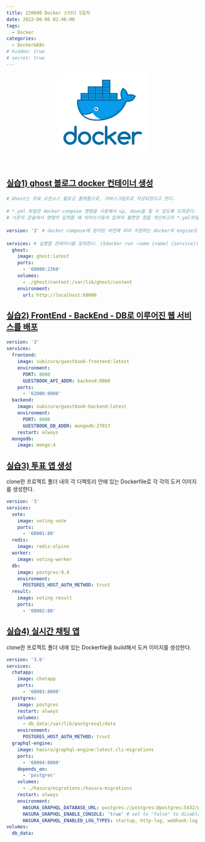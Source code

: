 ```yaml
---
title: 220606 Docker 스터디 5일차
date: 2022-06-06 02:46:00
tags:
  - Docker
categories:
  - Docker&K8s
# hidden: true
# secret: true
---
```


<div align="center">
  <img src="/images/post_images/220531_docker.png" alt="docker">
</div>

<br/>
<br/>

## <ins><b>실습1) ghost 블로그 docker 컨테이너 생성</b></ins>

```yml
# Ghost는 무료 오픈소스 블로깅 플랫폼으로, 자바스크립트로 작성되었다고 한다.

# *.yml 파일은 docker-compose 명령을 사용해서 up, down을 할 수 있도록 도와준다.
# 기존의 콘솔에서 명령어 입력할 때 띄어쓰기등의 입력의 불편한 점을 개선하고자 *.yml파일은 유용하게 사용된다.

version: '3' # docker compose에 정의된 버전에 따라 지원하는 docker의 engine도 달라진다.

services: # 실행할 컨테이너를 정의한다. ($docker run -name [name] [service])
  ghost:
    image: ghost:latest
    ports:
      - '60000:2368'
    volumes:
      - ./ghost/content:/var/lib/ghost/content
    environment:
      url: http://localhost:60000
```

<!-- more -->

## <ins><b>실습2) FrontEnd - BackEnd - DB로 이루어진 웹 서비스를 배포</b></ins>

```yml
version: '3'
services:
  frontend:
    image: subicura/guestbook-frontend:latest
    environment:
      PORT: 8000
      GUESTBOOK_API_ADDR: backend:8000
    ports:
      - '62000:8000'
  backend:
    image: subicura/guestbook-backend:latest
    environment:
      PORT: 8000
      GUESTBOOK_DB_ADDR: mongodb:27017
    restart: always
  mongodb:
    image: mongo:4
```

## <ins><b>실습3) 투표 앱 생성</b></ins>

clone한 프로젝트 폴더 내의 각 디렉토리 안에 있는 Dockerfile로 각 각의 도커 이미지를 생성한다.

```yml
version: '3'
services:
  vote:
    image: voting-vote
    ports:
      - '60001:80'
  redis:
    image: redis:alpine
  worker:
    image: voting-worker
  db:
    image: postgres:9.4
    environment:
      POSTGRES_HOST_AUTH_METHOD: trust
  result:
    image: voting-result
    ports:
      - '60002:80'
```

## <ins><b>실습4) 실시간 채팅 앱</b></ins>

clone한 프로젝트 폴더 내에 있는 Dockerfile을 build해서 도커 이미지를 생성한다.

```yml
version: '3.6'
services:
  chatapp:
    image: chatapp
    ports:
      - '60003:8000'
  postgres:
    image: postgres
    restart: always
    volumes:
      - db_data:/var/lib/postgresql/data
    environment:
      POSTGRES_HOST_AUTH_METHOD: trust
  graphql-engine:
    image: hasura/graphql-engine:latest.cli-migrations
    ports:
      - '60004:8080'
    depends_on:
      - 'postgres'
    volumes:
      - ./hasura/migrations:/hasura-migrations
    restart: always
    environment:
      HASURA_GRAPHQL_DATABASE_URL: postgres://postgres:@postgres:5432/postgres
      HASURA_GRAPHQL_ENABLE_CONSOLE: 'true' # set to "false" to disable console
      HASURA_GRAPHQL_ENABLED_LOG_TYPES: startup, http-log, webhook-log, websocket-log, query-log
volumes:
  db_data:
```
